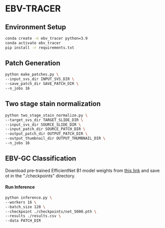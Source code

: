 # EBV-TRACER

## Environment Setup
```bash
conda create -n ebv_tracer python=3.9
conda activate ebv_tracer
pip install -r requirements.txt
```

## Patch Generation
```bash
python make_patches.py \
--input_svs_dir INPUT_SVS_DIR \
--save_patch_dir SAVE_PATCH_DIR \
--n_jobs 16
```

## Two stage stain normalization
```bash
python two_stage_stain_normalize.py \
--target_svs_dir TARGET_SLIDE_DIR \
--input_svs_dir SOURCE_SLIDE_DIR \
--input_patch_dir SOURCE_PATCH_DIR \
--output_patch_dir OUTPUT_PATCH_DIR \
--output_thumbnail_dir OUTPUT_THUMBNAIL_DIR \
--n_jobs 16
```

## EBV-GC Classification
Download pre-trained EfficientNet B1 model weights from [this link](https://github.com/KeunhoByeon/EBV-TRACER/releases/download/v1/net_5000.pth) and save ot in the "./checkpoints" directory.

#### Run Inference
```bash
python inference.py \
--workers 16 \
--batch_size 128 \
--checkpoint ./checkpoints/net_5000.pth \
--results ./results.csv \
--data PATCH_DIR
```
